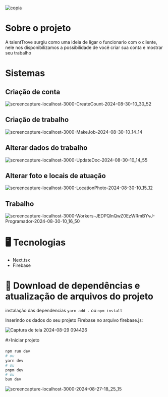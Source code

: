 
![copia](https://github.com/user-attachments/assets/4e9c90ff-ce8d-48f8-a8e5-aa52fbf4bb7b)

# Sobre o projeto
A talentTrove surgiu como uma ideia de ligar o funcionario com o cliente, nele nos disponibilizamos a possibilidade de você criar sua conta e mostrar seu trabalho

# Sistemas 
## Criação de conta 
![screencapture-localhost-3000-CreateCount-2024-08-30-10_30_52](https://github.com/user-attachments/assets/b3108be6-5518-486f-9dba-eff039de9c0b)

## Criação de trabalho 
![screencapture-localhost-3000-MakeJob-2024-08-30-10_14_14](https://github.com/user-attachments/assets/8f324148-6b29-4cd7-bb2c-2a1a5840877a)

## Alterar dados do trabalho
![screencapture-localhost-3000-UpdateDoc-2024-08-30-10_14_55](https://github.com/user-attachments/assets/04b408a3-7058-4340-bed1-bf9b83576245)

## Alterar foto e locais de atuação
![screencapture-localhost-3000-LocationPhoto-2024-08-30-10_15_12](https://github.com/user-attachments/assets/340390d8-ef18-4a09-9d46-11c5d77edc27)

## Trabalho 
![screencapture-localhost-3000-Workers-JEDPQlnQwZ0EzWRmBYvJ-Programador-2024-08-30-10_16_50](https://github.com/user-attachments/assets/879dcc59-8b98-419c-a0d6-bfce8495a776)


# 🖥️ Tecnologias 
- Next.tsx
- Firebase

# 🚀 Download de dependências e atualização de arquivos do projeto
instalação das dependencias 
`yarn add .`
ou
`npm install`

Inserindo os dados do seu projeto Firebase no arquivo firebase.js:

![Captura de tela 2024-08-29 094426](https://github.com/user-attachments/assets/522d2339-79c9-40a3-a494-25206d818926)


#⚡Iniciar projeto 

```bash
npm run dev
# ou
yarn dev
# ou
pnpm dev
# ou
bun dev
```

![screencapture-localhost-3000-2024-08-27-18_25_15](https://github.com/user-attachments/assets/109b2eaa-9360-4cc7-a78e-87e2bd92ac4a)
